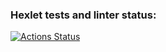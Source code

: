 ### Hexlet tests and linter status:
[![Actions Status](https://github.com/PlayDargoon/php-project-45/actions/workflows/hexlet-check.yml/badge.svg)](https://github.com/PlayDargoon/php-project-45/actions)